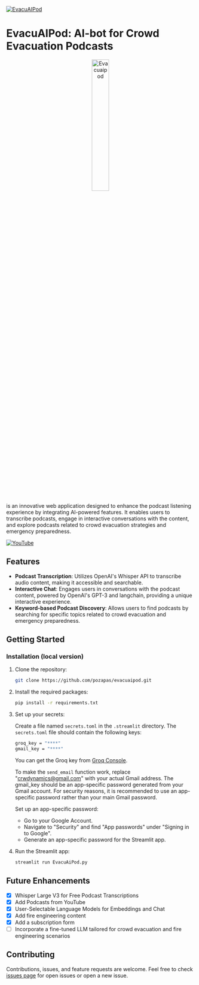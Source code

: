 [![EvacuAIPod](https://static.streamlit.io/badges/streamlit_badge_black_white.svg)](https://evacuaipod.streamlit.app/)
# EvacuAIPod: AI-bot for Crowd Evacuation Podcasts

<p align="center">
  <img src="https://github.com/pozapas/EvacuAIPod/blob/master/evacuaipod.png?raw=true" alt="Evacuaipod" style="width: 30%;">
</p>

is an innovative web application designed to enhance the podcast listening experience by integrating AI-powered features. It enables users to transcribe podcasts, engage in interactive conversations with the content, and explore podcasts related to crowd evacuation strategies and emergency preparedness.

[![YouTube](https://img.shields.io/badge/YouTube-%23FF0000.svg?style=for-the-badge&logo=YouTube&logoColor=white)](https://www.youtube.com/watch?v=FoXzON4L7d4)

## Features

- **Podcast Transcription**: Utilizes OpenAI's Whisper API to transcribe audio content, making it accessible and searchable.
- **Interactive Chat**: Engages users in conversations with the podcast content, powered by OpenAI's GPT-3 and langchain, providing a unique interactive experience.
- **Keyword-based Podcast Discovery**: Allows users to find podcasts by searching for specific topics related to crowd evacuation and emergency preparedness.
  
## Getting Started

### Installation (local version)

1. Clone the repository:
   
   ```bash
   git clone https://github.com/pozapas/evacuaipod.git
   ```
2. Install the required packages:
  
   ```bash
   pip install -r requirements.txt
   ```
3. Set up your secrets:

    Create a file named `secrets.toml` in the `.streamlit` directory. The `secrets.toml` file should contain the following keys:
    
      ```bash
    groq_key = "****"
    gmail_key = "****"
    ```
    You can get the Groq key from [Groq Console](https://console.groq.com/keys).
    
    To make the `send_email` function work, replace "crwdynamics@gmail.com" with your actual Gmail address. The gmail_key should be an app-specific password generated from your Gmail account. For security reasons, it is recommended to use an app-specific password rather than your main Gmail password.
    
    Set up an app-specific password:
    
    - Go to your Google Account.
    - Navigate to "Security" and find "App passwords" under "Signing in to Google".
    - Generate an app-specific password for the Streamlit app.
   
4. Run the Streamlit app:
     
   ```bash
   streamlit run EvacuAiPod.py
   ```
   
## Future Enhancements
- [x] Whisper Large V3 for Free Podcast Transcriptions
- [x] Add Podcasts from YouTube
- [x] User-Selectable Language Models for Embeddings and Chat
- [x] Add fire engineering content
- [x] Add a subscription form
- [ ] Incorporate a fine-tuned LLM tailored for crowd evacuation and fire engineering scenarios

## Contributing
Contributions, issues, and feature requests are welcome. Feel free to check [issues page](https://github.com/pozapas/EvacuAIPod/issues) for open issues or open a new issue.

